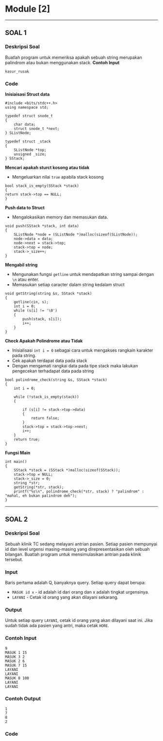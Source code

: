 # Module [2]
---

## SOAL 1
### Deskripsi Soal 
Buatlah program untuk memeriksa apakah sebuah string merupakan palindrom atau bukan menggunakan stack.
**Contoh Input**
```
kasur_rusak
```

### Code 
**Inisiaisasi Struct data**
```
#include <bits/stdc++.h>
using namespace std;

typedef struct snode_t
{
    char data;
    struct snode_t *next;
} SListNode;

typedef struct _stack
{
    SListNode *top;
    unsigned _size;
} SStack;
```

**Mencari apakah sturct kosong atau tidak**
- Mengeluarkan nilai ``true`` apabila stack kosong
```
bool stack_is_empty(SStack *stack)
{
return stack->top == NULL;
}
```

**Push data to Struct**
- Mengalokasikan memory dan memasukan data.
```
void push(SStack *stack, int data)
{
    SListNode *node = (SListNode *)malloc(sizeof(SListNode));
    node->data = data;
    node->next = stack->top;
    stack->top = node;
    stack->_size++;
}
```
**Mengabil string**
- Mengunakan fungsi `getline` untuk mendapatkan string sampai dengan `\n` atau enter.
- Memasukan setiap caracter dalam string kedalam struct
```
void getString(string &s, SStack *stack)
{
    getline(cin, s);
    int i = 0;
    while (s[i] != '\0')
    {
        push(stack, s[i]);
        i++;
    }
}
```

**Check Apakah Polindrome atau Tidak**
- Inisialisasi `int i = 0` sebagai cara untuk mengakses rangkain karakter pada string.
- Cek apakah terdapat data pada stack
- Dengan mengamati rangkai data pada tipe stack maka lakukan pengecekan terhadapat data pada string


```
bool polindrome_check(string &s, SStack *stack)
{
    int i = 0;

    while (!stack_is_empty(stack))
    {

        if (s[i] != stack->top->data)
        {
            return false;
        }
        stack->top = stack->top->next;
        i++;
    }
    return true;
}
```

**Fungsi Main**
```
int main()
{
    SStack *stack = (SStack *)malloc(sizeof(SStack));
    stack->top = NULL;
    stack->_size = 0;
    string *str;
    getString(*str, stack);
    printf("%s\n", polindrome_check(*str, stack) ? "palindrom" : "mahal, eh bukan palindrom deh");
}
```
--- 
## SOAL 2

### Deskripsi Soal 
Sebuah klinik TC sedang melayani antrian pasien. Setiap pasien mempunyai id dan level urgensi masing-masing yang direpresentasikan oleh sebuah bilangan. Buatlah program untuk mensimulasikan antrian pada klinik tersebut.

### Input 
Baris pertama adalah Q, banyaknya query. Setiap query dapat berupa:
- `MASUK id x` - id adalah id dari orang dan x adalah tingkat urgensinya.
- `LAYANI` - Cetak id orang yang akan dilayani sekarang.
  
### Output 
Untuk setiap query `LAYANI`, cetak id orang yang akan dilayani saat ini. Jika sudah tidak ada pasien yang antri, maka cetak `HORE`.

### Contoh Input 
```
9
MASUK 1 15
MASUK 3 2
MASUK 2 6
MASUK 7 15
LAYANI
LAYANI
MASUK 8 100
LAYANI
LAYANI
```
### Contoh Output
```
1
7
8
2
```

### Code 
